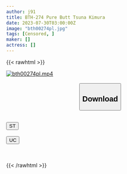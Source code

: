 ```yaml
---
author: j91
title: BTH-274 Pure Butt Tsuna Kimura
date: 2023-07-30T03:00:00Z
image: "bth00274pl.jpg"
tags: [Censored, ]
maker: []
actress: []
---
```



{{< rawhtml >}}

<div class="video" data-videoid="Y8bMRWVOWdf6pj">
    <a href="javascript:;">
        <img src="https://my.j91.asia/posts/bth00274pl/bth00274pl.jpg" width="WIDTH" height="HEIGHT" alt="bth00274pl.mp4" loading="lazy">
    </a>
</div>

<script type="text/javascript" src="https://j91.asia/asset/on-demand-st.js"></script>

<br>
  <link rel="stylesheet" href="https://j91.asia/asset/bs5.css">
  
  <center>
  <button class="btn btn-primary" type="button" data-bs-toggle="collapse" data-bs-target=".multi-collapse" aria-expanded="false" aria-controls="multiCollapseExample1 multiCollapseExample2"><h2>Download</h2></button></center>
</p>
<div class="row">
  <div class="col">
    <div class="collapse multi-collapse" id="multiCollapseExample1">
      <div class="card card-body">
	      	      <br>
<div class="buttons">  
<a href="https://streamtape.to/v/Y8bMRWVOWdf6pj"><button class="btn-hover color-3"><i class="fa fa-download"></i> ST</button></a></div>
    </div>
  </div>
</div>
  <div class="col">
    <div class="collapse multi-collapse" id="multiCollapseExample2">
      <div class="card card-body">
	      <br>
<div class="buttons">
    <a href="https://userscloud.com/bs4ibfxh3lzt"><button class="btn-hover color-9"><i class="fa fa-download"></i> UC</button></a></div>
<br><br>
      </div>
    </div>
  </div>
</div>

{{< /rawhtml >}}